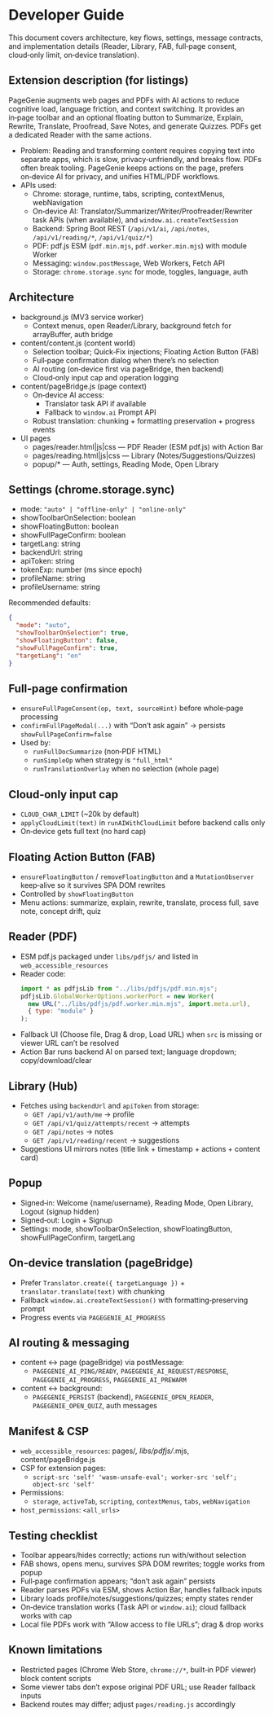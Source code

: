 # Developer Guide

This document covers architecture, key flows, settings, message contracts, and implementation details (Reader, Library, FAB, full‑page consent, cloud‑only limit, on‑device translation).

## Extension description (for listings)

PageGenie augments web pages and PDFs with AI actions to reduce cognitive load, language friction, and context switching. It provides an in‑page toolbar and an optional floating button to Summarize, Explain, Rewrite, Translate, Proofread, Save Notes, and generate Quizzes. PDFs get a dedicated Reader with the same actions.

- Problem: Reading and transforming content requires copying text into separate apps, which is slow, privacy‑unfriendly, and breaks flow. PDFs often break tooling. PageGenie keeps actions on the page, prefers on‑device AI for privacy, and unifies HTML/PDF workflows.
- APIs used:
    - Chrome: storage, runtime, tabs, scripting, contextMenus, webNavigation
    - On‑device AI: Translator/Summarizer/Writer/Proofreader/Rewriter task APIs (when available), and `window.ai.createTextSession`
    - Backend: Spring Boot REST (`/api/v1/ai`, `/api/notes`, `/api/v1/reading/*`, `/api/v1/quiz/*`)
    - PDF: pdf.js ESM (`pdf.min.mjs`, `pdf.worker.min.mjs`) with module Worker
    - Messaging: `window.postMessage`, Web Workers, Fetch API
    - Storage: `chrome.storage.sync` for mode, toggles, language, auth

## Architecture

- background.js (MV3 service worker)
    - Context menus, open Reader/Library, background fetch for arrayBuffer, auth bridge
- content/content.js (content world)
    - Selection toolbar; Quick‑Fix injections; Floating Action Button (FAB)
    - Full‑page confirmation dialog when there’s no selection
    - AI routing (on‑device first via pageBridge, then backend)
    - Cloud‑only input cap and operation logging
- content/pageBridge.js (page context)
    - On‑device AI access:
        - Translator task API if available
        - Fallback to `window.ai` Prompt API
    - Robust translation: chunking + formatting preservation + progress events
- UI pages
    - pages/reader.html|js|css — PDF Reader (ESM pdf.js) with Action Bar
    - pages/reading.html|js|css — Library (Notes/Suggestions/Quizzes)
    - popup/* — Auth, settings, Reading Mode, Open Library

## Settings (chrome.storage.sync)

- mode: `"auto" | "offline-only" | "online-only"`
- showToolbarOnSelection: boolean
- showFloatingButton: boolean
- showFullPageConfirm: boolean
- targetLang: string
- backendUrl: string
- apiToken: string
- tokenExp: number (ms since epoch)
- profileName: string
- profileUsername: string

Recommended defaults:
```json
{
  "mode": "auto",
  "showToolbarOnSelection": true,
  "showFloatingButton": false,
  "showFullPageConfirm": true,
  "targetLang": "en"
}
```

## Full‑page confirmation

- `ensureFullPageConsent(op, text, sourceHint)` before whole‑page processing
- `confirmFullPageModal(...)` with “Don’t ask again” → persists `showFullPageConfirm=false`
- Used by:
    - `runFullDocSummarize` (non‑PDF HTML)
    - `runSimpleOp` when strategy is `"full_html"`
    - `runTranslationOverlay` when no selection (whole page)

## Cloud‑only input cap

- `CLOUD_CHAR_LIMIT` (~20k by default)
- `applyCloudLimit(text)` in `runAIWithCloudLimit` before backend calls only
- On‑device gets full text (no hard cap)

## Floating Action Button (FAB)

- `ensureFloatingButton` / `removeFloatingButton` and a `MutationObserver` keep‑alive so it survives SPA DOM rewrites
- Controlled by `showFloatingButton`
- Menu actions: summarize, explain, rewrite, translate, process full, save note, concept drift, quiz

## Reader (PDF)

- ESM pdf.js packaged under `libs/pdfjs/` and listed in `web_accessible_resources`
- Reader code:
  ```js
  import * as pdfjsLib from "../libs/pdfjs/pdf.min.mjs";
  pdfjsLib.GlobalWorkerOptions.workerPort = new Worker(
    new URL("../libs/pdfjs/pdf.worker.min.mjs", import.meta.url),
    { type: "module" }
  );
  ```
- Fallback UI (Choose file, Drag & drop, Load URL) when `src` is missing or viewer URL can’t be resolved
- Action Bar runs backend AI on parsed text; language dropdown; copy/download/clear

## Library (Hub)

- Fetches using `backendUrl` and `apiToken` from storage:
    - `GET /api/v1/auth/me` → profile
    - `GET /api/v1/quiz/attempts/recent` → attempts
    - `GET /api/notes` → notes
    - `GET /api/v1/reading/recent` → suggestions
- Suggestions UI mirrors notes (title link + timestamp + actions + content card)

## Popup

- Signed‑in: Welcome {name/username}, Reading Mode, Open Library, Logout (signup hidden)
- Signed‑out: Login + Signup
- Settings: mode, showToolbarOnSelection, showFloatingButton, showFullPageConfirm, targetLang

## On‑device translation (pageBridge)

- Prefer `Translator.create({ targetLanguage })` + `translator.translate(text)` with chunking
- Fallback `window.ai.createTextSession()` with formatting‑preserving prompt
- Progress events via `PAGEGENIE_AI_PROGRESS`

## AI routing & messaging

- content ↔ page (pageBridge) via postMessage:
    - `PAGEGENIE_AI_PING/READY`, `PAGEGENIE_AI_REQUEST/RESPONSE`, `PAGEGENIE_AI_PROGRESS`, `PAGEGENIE_AI_PREWARM`
- content ↔ background:
    - `PAGEGENIE_PERSIST` (backend), `PAGEGENIE_OPEN_READER`, `PAGEGENIE_OPEN_QUIZ`, auth messages

## Manifest & CSP

- `web_accessible_resources`: pages/*, libs/pdfjs/*.mjs, content/pageBridge.js
- CSP for extension pages:
    - `script-src 'self' 'wasm-unsafe-eval'; worker-src 'self'; object-src 'self'`
- Permissions:
    - `storage`, `activeTab`, `scripting`, `contextMenus`, `tabs`, `webNavigation`
- `host_permissions`: `<all_urls>`

## Testing checklist

- Toolbar appears/hides correctly; actions run with/without selection
- FAB shows, opens menu, survives SPA DOM rewrites; toggle works from popup
- Full‑page confirmation appears; “don’t ask again” persists
- Reader parses PDFs via ESM, shows Action Bar, handles fallback inputs
- Library loads profile/notes/suggestions/quizzes; empty states render
- On‑device translation works (Task API or `window.ai`); cloud fallback works with cap
- Local file PDFs work with “Allow access to file URLs”; drag & drop works

## Known limitations

- Restricted pages (Chrome Web Store, `chrome://*`, built‑in PDF viewer) block content scripts
- Some viewer tabs don’t expose original PDF URL; use Reader fallback inputs
- Backend routes may differ; adjust `pages/reading.js` accordingly